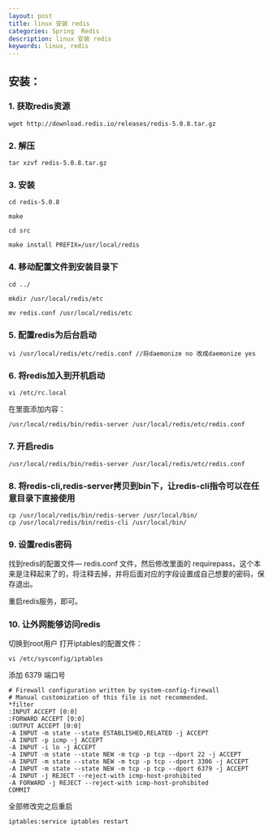 ```yaml
---
layout: post
title: linux 安装 redis 
categories: Spring  Redis
description: linux 安装 redis 
keywords: linux, redis
---
```



## 安装：

### 1. 获取redis资源

```
wget http://download.redis.io/releases/redis-5.0.8.tar.gz
```

### 2. 解压

```
tar xzvf redis-5.0.8.tar.gz
```

### 3. 安装

```
cd redis-5.0.8

make

cd src

make install PREFIX=/usr/local/redis
```

### 4. 移动配置文件到安装目录下
```
cd ../

mkdir /usr/local/redis/etc

mv redis.conf /usr/local/redis/etc
```
### 5. 配置redis为后台启动

```
vi /usr/local/redis/etc/redis.conf //将daemonize no 改成daemonize yes
```

### 6. 将redis加入到开机启动

```
vi /etc/rc.local 
```

在里面添加内容：
```
/usr/local/redis/bin/redis-server /usr/local/redis/etc/redis.conf 
```

### 7. 开启redis

```
/usr/local/redis/bin/redis-server /usr/local/redis/etc/redis.conf 
```
 
### 8. 将redis-cli,redis-server拷贝到bin下，让redis-cli指令可以在任意目录下直接使用

```
cp /usr/local/redis/bin/redis-server /usr/local/bin/
cp /usr/local/redis/bin/redis-cli /usr/local/bin/
```

### 9. 设置redis密码

找到redis的配置文件— redis.conf 文件，然后修改里面的 requirepass，这个本来是注释起来了的，将注释去掉，并将后面对应的字段设置成自己想要的密码，保存退出。

重启redis服务，即可。

### 10. 让外网能够访问redis

切换到root用户 打开iptables的配置文件：

```
vi /etc/sysconfig/iptables
```

添加 6379 端口号

```
# Firewall configuration written by system-config-firewall
# Manual customization of this file is not recommended.
*filter
:INPUT ACCEPT [0:0]
:FORWARD ACCEPT [0:0]
:OUTPUT ACCEPT [0:0]
-A INPUT -m state --state ESTABLISHED,RELATED -j ACCEPT
-A INPUT -p icmp -j ACCEPT
-A INPUT -i lo -j ACCEPT
-A INPUT -m state --state NEW -m tcp -p tcp --dport 22 -j ACCEPT
-A INPUT -m state --state NEW -m tcp -p tcp --dport 3306 -j ACCEPT
-A INPUT -m state --state NEW -m tcp -p tcp --dport 6379 -j ACCEPT
-A INPUT -j REJECT --reject-with icmp-host-prohibited
-A FORWARD -j REJECT --reject-with icmp-host-prohibited
COMMIT
```

全部修改完之后重启
```
iptables:service iptables restart
```
